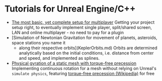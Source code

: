 # Tutorials for Unreal Engine/C++

* [The most basic, yet complete setup for multiplayer](BasicMultiplayer.md) Getting your project setup
  right, to eventually implement single player, split/shared screen, LAN and online multiplayer - no need
  to pay for a plugin
* [Simulation of Newtonian Gravitation for movement of planets, asteroids, space stations you name it
  - along their respective orbits](KeplerOrbits.md) Orbits are determined analytically based on the initial
  conditions, i.e. distance from center and speed, and implemented as splines.
* [Physical gyration of a static mesh with torque-free precession](PhysicalGyration.md) Implementing
  continuous rotation for a mesh without relying on Unreal's  `simulate physics`, featuring [torque-free
  precession (Wikipedia)](https://en.wikipedia.org/wiki/Precession) for free
